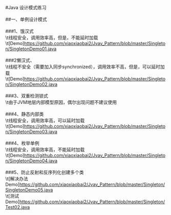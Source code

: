 #Java 设计模式练习<br><br>
##一、单例设计模式<br><br>
###1、饿汉式<br>
\t线程安全，调用效率高，但是，不能延时加载<br>
\t[Demo]https://github.com/xiaoxiaobai2/Jvav_Pattern/blob/master/Singleton/SingletonDemo01.java<br><br>
###2懒汉式、<br>
\t线程不安全（需要加入同步synchronized），调用效率不高，但是，可以延时加载<br>
\t[Demo]https://github.com/xiaoxiaobai2/Jvav_Pattern/blob/master/Singleton/SingletonDemo02.java<br><br>
###3、双重检测锁式<br>
\t由于JVM地层内部模型原因，偶尔出现问题不建议使用<br><br>
###4、静态内部类<br>
\t线程安全，调用效率高，可以延时加载<br>
\t[Demo]https://github.com/xiaoxiaobai2/Jvav_Pattern/blob/master/Singleton/SingletonDemo03.java<br><br>
###4、枚举单例<br>
\t线程安全，调用效率高，不能延时加载<br>
\t[Demo]https://github.com/xiaoxiaobai2/Jvav_Pattern/blob/master/Singleton/SingletonDemo04.java<br><br>
###5、防止反射和反序列化创建多个类<br>
\t[解决办法Demo]https://github.com/xiaoxiaobai2/Jvav_Pattern/blob/master/Singleton/SingletonDemo05.java<br>
\t[测试Demo]https://github.com/xiaoxiaobai2/Jvav_Pattern/blob/master/Singleton/Test02.java<br><br>